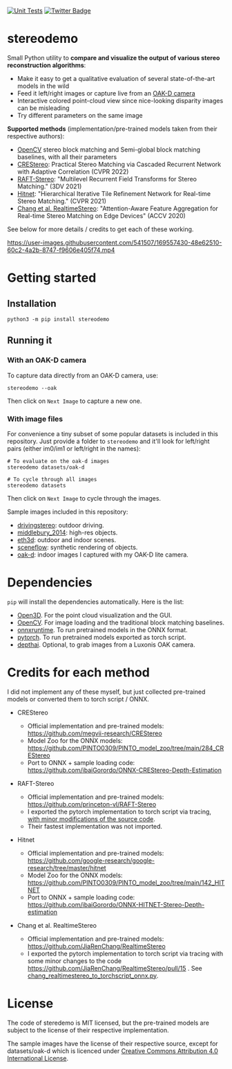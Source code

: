 [![Unit Tests](https://github.com/nburrus/stereodemo/actions/workflows/unit_tests.yml/badge.svg)](https://github.com/nburrus/stereodemo/actions/workflows/unit_tests.yml)
<a href="https://twitter.com/nburrus">
<img src="https://img.shields.io/twitter/url?label=Twitter&style=social&url=https%3A%2F%2Ftwitter.com%2Fnburrus" alt="Twitter Badge"/>
</a>

# stereodemo

Small Python utility to **compare and visualize the output of various stereo reconstruction algorithms**:

- Make it easy to get a qualitative evaluation of several state-of-the-art models in the wild
- Feed it left/right images or capture live from an [OAK-D camera](https://store.opencv.ai/products/oak-d)
- Interactive colored point-cloud view since nice-looking disparity images can be misleading
- Try different parameters on the same image

**Supported methods** (implementation/pre-trained models taken from their respective authors):

- [OpenCV](https://opencv.org) stereo block matching and Semi-global block matching baselines, with all their parameters
- [CREStereo](https://github.com/megvii-research/CREStereo): Practical Stereo Matching via Cascaded Recurrent Network with Adaptive Correlation (CVPR 2022)
- [RAFT-Stereo](https://github.com/princeton-vl/RAFT-Stereo): "Multilevel Recurrent Field Transforms for Stereo Matching." (3DV 2021)
- [Hitnet](https://github.com/google-research/google-research/tree/master/hitnet): "Hierarchical Iterative Tile Refinement Network for Real-time Stereo Matching." (CVPR 2021)
- [Chang et al. RealtimeStereo](https://github.com/JiaRenChang/RealtimeStereo): "Attention-Aware Feature Aggregation for Real-time Stereo Matching on Edge Devices" (ACCV 2020)

See below for more details / credits to get each of these working.

https://user-images.githubusercontent.com/541507/169557430-48e62510-60c2-4a2b-8747-f9606e405f74.mp4

# Getting started

## Installation

```
python3 -m pip install stereodemo
```

## Running it

### With an OAK-D camera

To capture data directly from an OAK-D camera, use:

```
stereodemo --oak
```

Then click on `Next Image` to capture a new one.

### With image files

For convenience a tiny subset of some popular datasets is included in this repository. Just provide a folder to `stereodemo` and it'll look for left/right pairs (either im0/im1 or left/right in the names):

```
# To evaluate on the oak-d images
stereodemo datasets/oak-d 

# To cycle through all images
stereodemo datasets
```

Then click on `Next Image` to cycle through the images.

Sample images included in this repository:
- [drivingstereo](datasets/drivingstereo/README.md): outdoor driving.
- [middlebury_2014](datasets/middlebury_2014/README.md): high-res objects.
- [eth3d](datasets/eth3d_lowres/README.md): outdoor and indoor scenes.
- [sceneflow](datasets/sceneflow/README.md): synthetic rendering of objects.
- [oak-d](datasets/oak-d/README.md): indoor images I captured with my OAK-D lite camera.

# Dependencies

`pip` will install the dependencies automatically. Here is the list:

- [Open3D](https://open3d.org). For the point cloud visualization and the GUI.
- [OpenCV](https://opencv.org). For image loading and the traditional block matching baselines.
- [onnxruntime](https://onnxruntime.ai/). To run pretrained models in the ONNX format.
- [pytorch](https://pytorch.org/). To run pretrained models exported as torch script.
- [depthai](https://docs.luxonis.com/en/latest/). Optional, to grab images from a Luxonis OAK camera.

# Credits for each method

I did not implement any of these myself, but just collected pre-trained models or converted them to torch script / ONNX.

- CREStereo
  - Official implementation and pre-trained models: https://github.com/megvii-research/CREStereo
  - Model Zoo for the ONNX models: https://github.com/PINTO0309/PINTO_model_zoo/tree/main/284_CREStereo
  - Port to ONNX + sample loading code: https://github.com/ibaiGorordo/ONNX-CREStereo-Depth-Estimation

- RAFT-Stereo
  - Official implementation and pre-trained models: https://github.com/princeton-vl/RAFT-Stereo
  - I exported the pytorch implementation to torch script via tracing, [with minor modifications of the source code](https://github.com/nburrus/RAFT-Stereo/commit/ebbb5a807227927ab4551274039e9bdd16a1b010).
  - Their fastest implementation was not imported.

- Hitnet
  - Official implementation and pre-trained models: https://github.com/google-research/google-research/tree/master/hitnet
  - Model Zoo for the ONNX models: https://github.com/PINTO0309/PINTO_model_zoo/tree/main/142_HITNET
  - Port to ONNX + sample loading code: https://github.com/ibaiGorordo/ONNX-HITNET-Stereo-Depth-estimation

- Chang et al. RealtimeStereo
  - Official implementation and pre-trained models: https://github.com/JiaRenChang/RealtimeStereo
  - I exported the pytorch implementation to torch script via tracing with some minor changes to the code https://github.com/JiaRenChang/RealtimeStereo/pull/15 . See [chang_realtimestereo_to_torchscript_onnx.py](tools/chang_realtimestereo_to_torchscript_onnx.py).

# License

The code of steredemo is MIT licensed, but the pre-trained models are subject to the license of their respective implementation.

The sample images have the license of their respective source, except for datasets/oak-d which is licenced under [Creative Commons Attribution 4.0 International License](https://creativecommons.org/licenses/by/4.0/).

